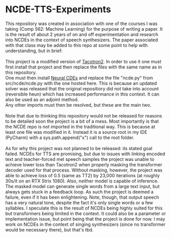 # NCDE-TTS-Experiments

This repository was created in association with one of the courses I was taking (Comp 562: Machine Learning) for the purpose of writing a paper.
It is the result of about 2 years of on and off experimentation and research into NCDEs in the context of speech synthesizers.
The paper associated with that class may be added to this repo at some point to help with understanding, but in brief:\
\
This project is a modified version of [Tacotron2](https://github.com/NVIDIA/tacotron2). In order to use it one must first install that project and then replace the files with the same name as in this repository.\
One must then install [Neural CDEs](https://github.com/patrick-kidger/NeuralCDE) and replace the file "ncde.py" from src/ncde/ncde.py with the one hosted here. This is because an updated solver was released that the original repositiory did not take into account (reversible heun) which has increased performance in this context. It can also be used as an adjoint method.\
Any other imports must then be resolved, but these are the main two.\
\
Note that due to thinking this repository would not be released for reasons to be detailed soon the project is a bit of a mess.
Most importantly is that the NCDE repo is not imported in the traditional way. This is because at least one file was modified in it. Instead it is a source root in my IDE (PyCharm) with a sys.path.append("x") call to the root folder.\
\
As for why this project was not planned to be released: its stated goal failed. NCDEs for TTS are promising, but due to issues with linking encoded text and teacher-forced mel speech samples the project was unable to achieve lower loss than Tacotron2 when properly masking the transformer decoder used for that process. Without masking, however, the project was able to achieve loss of 0.5 (same as TT2) by 23,000 iterations (at roughly 30s/it on an RTX Strix 1080). Also, neither model is capable of inference. The masked model can generate single words from a large text input, but always gets stuck in a feedback loop. As such the project is deemed a failure, even if it has been enlightening. Note, though, that output speech has a very natural tone, despite the fact it's only single words or a few syllables. I speculate this is the result of NCDEs being highly suited for this but transformers being limited in the context. It could also be a parameter or implementation issue, but point being that the project is done for now. I may work on NCDEs in the context of singing synthesizers (since no transformer would be necessary there), but that's tbd.
